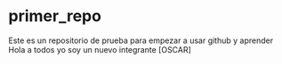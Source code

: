 # primer_repo
Este es un repositorio de prueba para empezar a usar github y aprender
Hola a todos yo soy un nuevo integrante [OSCAR]
